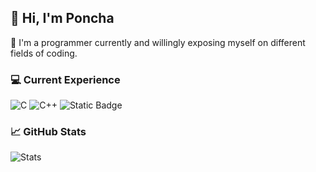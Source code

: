 ## 👋 Hi, I'm Poncha

🚀 I'm a programmer currently and willingly exposing myself on different fields of coding.

### 💻 Current Experience
![C](https://img.shields.io/badge/HTML5-E34F26?style=for-the-badge&logo=html5&logoColor=white)
![C++](https://img.shields.io/badge/HTML5-E34F26?style=for-the-badge&logo=html5&logoColor=white)
![Static Badge](https://img.shields.io/badge/OpenGL-%235586A4?style=for-the-badge&logo=opengl&labelColor=white)


### 📈 GitHub Stats
![Stats](https://github-readme-stats.vercel.app/api?username=Ponchoru-recur&show_icons=true&theme=dark)

